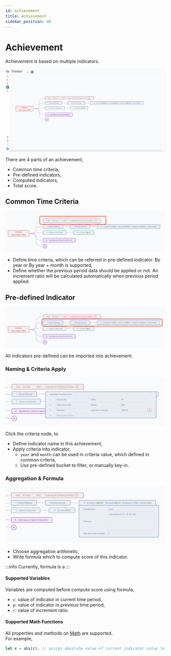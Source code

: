 ```yaml
---
id: achievement
title: Achievement  
sidebar_position: 40
---
```


# Achievement

Achievement is based on multiple indicators.

![Achievement](images/achievement.png)

There are 4 parts of an achievement,

- Common time criteria,
- Pre-defined indicators,
- Computed indicators,
- Total score.

## Common Time Criteria

![Common Criteria](images/achievement-common-criteria.png)

- Define time criteria, which can be referred in pre-defined indicator. By year or By year + month is supported,
- Define whether the previous period data should be applied or not. An increment ratio will be calculated automatically when previous period
  applied.

## Pre-defined Indicator

![Pre-defined Indicator](images/achievement-predefined-indicator.png)

All indicators pre-defined can be imported into achievement.

### Naming & Criteria Apply

![Pre-defined Indicator 2](images/achievement-predefined-indicator-2.png)

Click the criteria node, to

- Define indicator name in this achievement,
- Apply criteria into indicator,
	- `year` and `month` can be used in criteria value, which defined in common criteria,
	- Use pre-defined bucket to filter, or manually key-in.

### Aggregation & Formula

![Pre-defined Indicator 3](images/achievement-predefined-indicator-3.png)

- Choose aggregation arithmetic,
- Write formula which to compute score of this indicator.

:::info
Currently, formula is a 
:::

#### Supported Variables

Variables are computed before compute score using formula,

- `c`: value of indicator in current time period,
- `p`: value of indicator in previous time period,
- `r`: value of increment ratio.

#### Supported Math Functions

All properties and methods on [Math](https://developer.mozilla.org/en-US/docs/Web/JavaScript/Reference/Global_Objects/Math) are supported.  
For example,

```typescript
let x = abs(c); // assign aboslute value of current indicator value to variable x
```